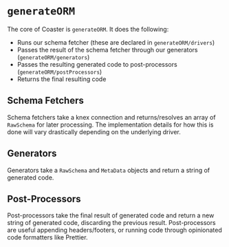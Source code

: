 # `generateORM`

The core of Coaster is `generateORM`. It does the following:

- Runs our schema fetcher (these are declared in `generateORM/drivers`)
- Passes the result of the schema fetcher through our generators (`generateORM/generators`)
- Passes the resulting generated code to post-processors (`generateORM/postProcessors`)
- Returns the final resulting code

## Schema Fetchers

Schema fetchers take a knex connection and returns/resolves an array of `RawSchema` for later processing. The implementation details for how this is done will vary drastically depending on the underlying driver.

## Generators

Generators take a `RawSchema` and `MetaData` objects and return a string of generated code.

## Post-Processors

Post-processors take the final result of generated code and return a new string of generated code, discarding the previous result. Post-processors are useful appending headers/footers, or running code through opinionated code formatters like Prettier.
